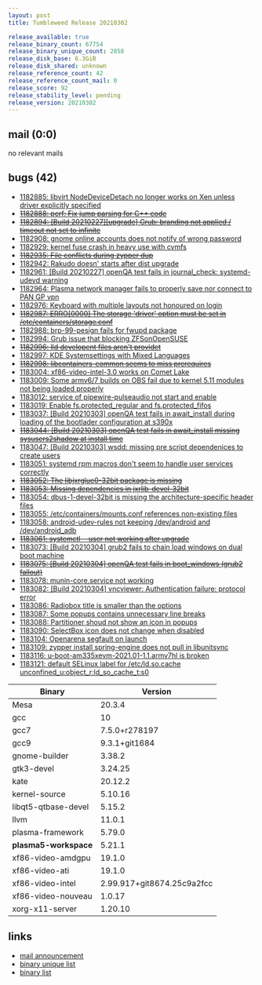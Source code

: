 ```yaml
---
layout: post
title: Tumbleweed Release 20210302

release_available: true
release_binary_count: 67754
release_binary_unique_count: 2858
release_disk_base: 6.3GiB
release_disk_shared: unknown
release_reference_count: 42
release_reference_count_mail: 0
release_score: 92
release_stability_level: pending
release_version: 20210302
---
```


## mail (0:0)

no relevant mails

## bugs (42)

<!--more-->

- [1182885: libvirt NodeDeviceDetach no longer works on Xen unless driver explicitly specified](https://bugzilla.opensuse.org/show_bug.cgi?id=1182885)
- ~~[1182888: perf: Fix jump parsing for C++ code](https://bugzilla.opensuse.org/show_bug.cgi?id=1182888)~~
- ~~[1182894: \[Build 20210227\]\[upgrade\] Grub: branding not applied / timeout not set to infinite](https://bugzilla.opensuse.org/show_bug.cgi?id=1182894)~~
- [1182908: gnome online accounts does not notify of wrong password](https://bugzilla.opensuse.org/show_bug.cgi?id=1182908)
- [1182929: kernel fuse crash in heavy use with cvmfs](https://bugzilla.opensuse.org/show_bug.cgi?id=1182929)
- ~~[1182935: File conflicts during zypper dup](https://bugzilla.opensuse.org/show_bug.cgi?id=1182935)~~
- [1182942: Rakudo doesn' starts after dist upgrade](https://bugzilla.opensuse.org/show_bug.cgi?id=1182942)
- [1182961: \[Build 20210227\] openQA test fails in journal_check: systemd-udevd warning](https://bugzilla.opensuse.org/show_bug.cgi?id=1182961)
- [1182964: Plasma network manager fails to properly save nor connect to PAN GP vpn](https://bugzilla.opensuse.org/show_bug.cgi?id=1182964)
- [1182976: Keyboard with multiple layouts not honoured on login](https://bugzilla.opensuse.org/show_bug.cgi?id=1182976)
- ~~[1182987: ERRO\[0000\] The storage 'driver' option must be set in /etc/containers/storage.conf](https://bugzilla.opensuse.org/show_bug.cgi?id=1182987)~~
- [1182988: brp-99-pesign fails for fwupd package](https://bugzilla.opensuse.org/show_bug.cgi?id=1182988)
- [1182994: Grub issue that blocking ZFSonOpenSUSE](https://bugzilla.opensuse.org/show_bug.cgi?id=1182994)
- ~~[1182996: lld developent files aren't providet](https://bugzilla.opensuse.org/show_bug.cgi?id=1182996)~~
- [1182997: KDE Systemsettings with Mixed Languages](https://bugzilla.opensuse.org/show_bug.cgi?id=1182997)
- ~~[1182998: libcontainers-common seems to miss prerequires](https://bugzilla.opensuse.org/show_bug.cgi?id=1182998)~~
- [1183004: xf86-video-intel-3.0 works on Comet Lake](https://bugzilla.opensuse.org/show_bug.cgi?id=1183004)
- [1183009: Some armv6/7 builds on OBS fail due to kernel 5.11 modules not being loaded properly](https://bugzilla.opensuse.org/show_bug.cgi?id=1183009)
- [1183012: service of pipewire-pulseaudio not start and enable](https://bugzilla.opensuse.org/show_bug.cgi?id=1183012)
- [1183019: Enable fs.protected_regular and fs.protected_fifos](https://bugzilla.opensuse.org/show_bug.cgi?id=1183019)
- [1183037: \[Build 20210303\] openQA test fails in await_install during loading of the bootlader configuration at s390x](https://bugzilla.opensuse.org/show_bug.cgi?id=1183037)
- ~~[1183044: \[Build 20210303\] openQA test fails in await_install missing sysusers2shadow at install time](https://bugzilla.opensuse.org/show_bug.cgi?id=1183044)~~
- [1183047: \[Build 20210303\] wsdd: missing pre script dependenices to create users](https://bugzilla.opensuse.org/show_bug.cgi?id=1183047)
- [1183051: systemd rpm macros don't seem to handle user services correctly](https://bugzilla.opensuse.org/show_bug.cgi?id=1183051)
- ~~[1183052: The libjxrglue0-32bit package is missing](https://bugzilla.opensuse.org/show_bug.cgi?id=1183052)~~
- ~~[1183053: Missing dependencies in jxrlib-devel-32bit](https://bugzilla.opensuse.org/show_bug.cgi?id=1183053)~~
- [1183054: dbus-1-devel-32bit is missing the architecture-specific header files](https://bugzilla.opensuse.org/show_bug.cgi?id=1183054)
- [1183055: /etc/containers/mounts.conf references non-existing files](https://bugzilla.opensuse.org/show_bug.cgi?id=1183055)
- [1183058: android-udev-rules not keeping /dev/android and /dev/android_adb](https://bugzilla.opensuse.org/show_bug.cgi?id=1183058)
- ~~[1183061: systemctl --user not working after upgrade](https://bugzilla.opensuse.org/show_bug.cgi?id=1183061)~~
- [1183073: \[Build 20210304\] grub2 fails to chain load windows on dual boot machine](https://bugzilla.opensuse.org/show_bug.cgi?id=1183073)
- ~~[1183075: \[Build 20210304\] openQA test fails in boot_windows (grub2 fallout)](https://bugzilla.opensuse.org/show_bug.cgi?id=1183075)~~
- [1183078: munin-core.service not working](https://bugzilla.opensuse.org/show_bug.cgi?id=1183078)
- [1183082: \[Build 20210304\] vncviewer: Authentication failure: protocol error](https://bugzilla.opensuse.org/show_bug.cgi?id=1183082)
- [1183086: Radiobox title is smaller than the options](https://bugzilla.opensuse.org/show_bug.cgi?id=1183086)
- [1183087: Some popups contains unnecessary line breaks](https://bugzilla.opensuse.org/show_bug.cgi?id=1183087)
- [1183088: Partitioner shoud not show an icon in popups](https://bugzilla.opensuse.org/show_bug.cgi?id=1183088)
- [1183090: SelectBox icon does not change when disabled](https://bugzilla.opensuse.org/show_bug.cgi?id=1183090)
- [1183104: Openarena segfault on launch](https://bugzilla.opensuse.org/show_bug.cgi?id=1183104)
- [1183109: zypper install spring-engine does not pull in libunitsync](https://bugzilla.opensuse.org/show_bug.cgi?id=1183109)
- [1183116: u-boot-am335xevm-2021.01-1.1.armv7hl is broken](https://bugzilla.opensuse.org/show_bug.cgi?id=1183116)
- [1183121: default SELinux label for /etc/ld.so.cache unconfined_u:object_r:ld_so_cache_t:s0](https://bugzilla.opensuse.org/show_bug.cgi?id=1183121)

Binary | Version
--- | ---
Mesa | 20.3.4
gcc | 10
gcc7 | 7.5.0+r278197
gcc9 | 9.3.1+git1684
gnome-builder | 3.38.2
gtk3-devel | 3.24.25
kate | 20.12.2
kernel-source | 5.10.16
libqt5-qtbase-devel | 5.15.2
llvm | 11.0.1
plasma-framework | 5.79.0
**plasma5-workspace** | 5.21.1
xf86-video-amdgpu | 19.1.0
xf86-video-ati | 19.1.0
xf86-video-intel | 2.99.917+git8674.25c9a2fcc
xf86-video-nouveau | 1.0.17
xorg-x11-server | 1.20.10

## links

- [mail announcement](https://github.com/boombatower/tumbleweed-review/issues/10)
- [binary unique list](http://download.opensuse.org/history/20210302/rpm.unique.list)
- [binary list](http://download.opensuse.org/history/20210302/rpm.list)
